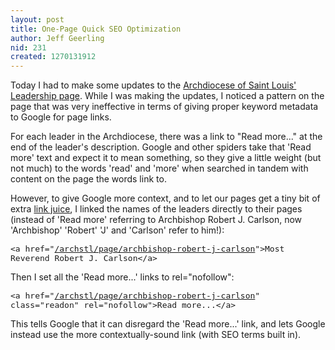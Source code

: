 ```yaml
---
layout: post
title: One-Page Quick SEO Optimization
author: Jeff Geerling
nid: 231
created: 1270131912
---
```

<p>
	Today I had to make some updates to the <a href="http://archstl.org/archstl/page/archdiocese-st-louis-leadership">Archdiocese of Saint Louis&#39; Leadership page</a>. While I was making the updates, I noticed a pattern on the page that was very ineffective in terms of giving proper keyword metadata to Google for page links.</p>
<p>
	For each leader in the Archdiocese, there was a link to &quot;Read more...&quot; at the end of the leader&#39;s description. Google and other spiders take that &#39;Read more&#39; text and expect it to mean something, so they give a little weight (but not much) to the words &#39;read&#39; and &#39;more&#39; when searched in tandem with content on the page the words link to.</p>
<p>
	However, to give Google more context, and to let our pages get a tiny bit of extra <a href="http://www.opensourcecatholic.com/blog/oscatholic/want-some-free-link-juic">link juice</a>, I linked the names of the leaders directly to their pages (instead of &#39;Read more&#39; referring to Archbishop Robert J. Carlson, now &#39;Archbishop&#39; &#39;Robert&#39; &#39;J&#39; and &#39;Carlson&#39; refer to him!):</p>
<pre><span class="Apple-style-span" style="font-family: monospace; line-height: normal; white-space: pre-wrap; font-size: medium; "><span class="webkit-html-tag">&lt;a <span class="webkit-html-attribute-name">href</span>=&quot;<a class="webkit-html-attribute-value webkit-html-external-link" href="/archstl/page/archbishop-robert-j-carlson" target="_blank">/archstl/page/archbishop-robert-j-carlson</a>&quot;&gt;</span>Most Reverend Robert J. Carlson<span class="webkit-html-tag">&lt;/a&gt;</span></span>
</pre>
<p>
	Then I set all the &#39;Read more...&#39; links to rel=&quot;nofollow&quot;:</p>
<pre><span class="Apple-style-span" style="font-family: monospace; line-height: normal; white-space: pre-wrap; font-size: medium; "><span class="webkit-html-tag">&lt;a <span class="webkit-html-attribute-name">href</span>=&quot;<a class="webkit-html-attribute-value webkit-html-external-link" href="/archstl/page/archbishop-robert-j-carlson" target="_blank">/archstl/page/archbishop-robert-j-carlson</a>&quot; <span class="webkit-html-attribute-name">class</span>=&quot;<span class="webkit-html-attribute-value">readon</span>&quot; <span class="webkit-html-attribute-name">rel</span>=&quot;<span class="webkit-html-attribute-value">nofollow</span>&quot;&gt;</span>Read more...<span class="webkit-html-tag">&lt;/a&gt;</span></span>
</pre>
<p>
	This tells Google that it can disregard the &#39;Read more...&#39; link, and lets Google instead use the more contextually-sound link (with SEO terms built in).</p>
